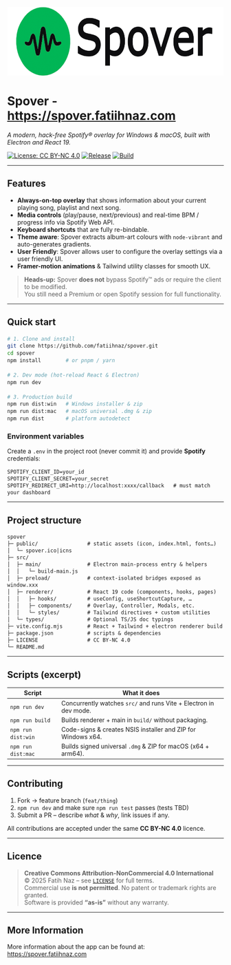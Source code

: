 <p align="center">
  <img src="./public/spover_logo.png" alt="Spover logo" height="160">
</p>

# Spover - https://spover.fatiihnaz.com 
*A modern, hack-free Spotify® overlay for Windows & macOS, built with Electron and React 19.*

[![License: CC BY-NC 4.0](https://img.shields.io/badge/License-CC%20BY--NC%204.0-lightgrey)](LICENSE)
[![Release](https://img.shields.io/github/v/release/fatiihnaz/spover?sort=semver)](https://github.com/fatiihnaz/spover/releases)
[![Build](https://img.shields.io/github/actions/workflow/status/fatiihnaz/spover/ci.yml?branch=main)](https://github.com/fatiihnaz/spover/actions)  

---

## Features
* **Always-on-top overlay** that shows information about your current playing song, playlist and next song.  
* **Media controls** (play/pause, next/previous) and real-time BPM / progress info via Spotify Web API.  
* **Keyboard shortcuts** that are fully re-bindable.  
* **Theme aware**: Spover extracts album-art colours with `node-vibrant` and auto-generates gradients.
* **User Friendly**: Spover allows user to configure the overlay settings via a user friendly UI.  
* **Framer-motion animations** & Tailwind utility classes for smooth UX.  


> **Heads-up:** Spover **does not** bypass Spotify™ ads or require the client to be modified.  
> You still need a Premium or open Spotify session for full functionality.

---

## Quick start

~~~bash
# 1. Clone and install
git clone https://github.com/fatiihnaz/spover.git
cd spover
npm install        # or pnpm / yarn

# 2. Dev mode (hot-reload React & Electron)
npm run dev

# 3. Production build
npm run dist:win   # Windows installer & zip
npm run dist:mac   # macOS universal .dmg & zip
npm run dist       # platform autodetect
~~~

### Environment variables

Create a `.env` in the project root (never commit it) and provide **Spotify** credentials:

~~~dotenv
SPOTIFY_CLIENT_ID=your_id
SPOTIFY_CLIENT_SECRET=your_secret
SPOTIFY_REDIRECT_URI=http://localhost:xxxx/callback   # must match your dashboard
~~~

---

## Project structure

~~~text
spover
├─ public/                # static assets (icon, index.html, fonts…)
│  └─ spover.ico|icns
├─ src/
│  ├─ main/               # Electron main-process entry & helpers
│  │   └─ build-main.js
│  ├─ preload/            # context-isolated bridges exposed as window.xxx
│  ├─ renderer/           # React 19 code (components, hooks, pages)
│  │   ├─ hooks/          # useConfig, useShortcutCapture, …
│  │   ├─ components/     # Overlay, Controller, Modals, etc.
│  │   └─ styles/         # Tailwind directives + custom utilities
│  └─ types/              # Optional TS/JS doc typings
├─ vite.config.mjs        # React + Tailwind + electron renderer build
├─ package.json           # scripts & dependencies
├─ LICENSE                # CC BY-NC 4.0
└─ README.md
~~~

---

## Scripts (excerpt)

| Script              | What it does                                                        |
|---------------------|---------------------------------------------------------------------|
| `npm run dev`       | Concurrently watches `src/` and runs Vite + Electron in dev mode.   |
| `npm run build`     | Builds renderer + main in `build/` without packaging.               |
| `npm run dist:win`  | Code-signs & creates NSIS installer and ZIP for Windows x64.        |
| `npm run dist:mac`  | Builds signed universal `.dmg` & ZIP for macOS (x64 + arm64).       |

---

## Contributing

1. Fork → feature branch (`feat/thing`)  
2. `npm run dev` and make sure `npm run test` passes (tests TBD)  
3. Submit a PR – describe _what_ & _why_, link issues if any.

All contributions are accepted under the same **CC BY-NC 4.0** licence.

---

## Licence

> **Creative Commons Attribution-NonCommercial 4.0 International**  
> © 2025 Fatih Naz – see [`LICENSE`](LICENSE) for full terms.  
> Commercial use **is not permitted**. No patent or trademark rights are granted.  
> Software is provided **“as-is”** without any warranty.

---

## More Information

More information about the app can be found at: https://spover.fatiihnaz.com
